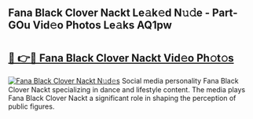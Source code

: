 ## Fana Black Clover Nackt Le𝚊k𝚎d N𝚞𝚍e - Part-GOu Vid𝚎o Photos Le𝚊ks AQ1pw

# <h2><a href="http://fb71atj.evod.top/?m=Fana+Black+Clover+Nackt">🔗 👉🔴 Fana Black Clover Nackt Vid𝚎o Ph𝚘t𝚘s</a></h2>

[![Fana Black Clover Nackt N𝚞d𝚎s](https://i.imgur.com/8V9OHl7.gif)](http://fb71atj.evod.top/?m=Fana+Black+Clover+Nackt)
Social media personality Fana Black Clover Nackt specializing in dance and lifestyle content. The media plays Fana Black Clover Nackt a significant role in shaping the perception of public figures. 
